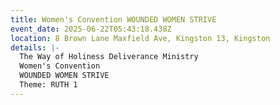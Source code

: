 ```yaml
---
title: Women's Convention WOUNDED WOMEN STRIVE
event_date: 2025-06-22T05:43:18.438Z
location: 8 Brown Lane Maxfield Ave, Kingston 13, Kingston
details: |-
  The Way of Holiness Deliverance Ministry
  Women's Convention
  WOUNDED WOMEN STRIVE
  Theme: RUTH 1
---
```


